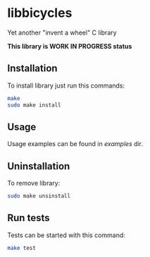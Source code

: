 # libbicycles
Yet another "invent a wheel" C library

**This library is WORK IN PROGRESS status**

## Installation

To install library just run this commands:
```bash
make
sudo make install
```

## Usage

Usage examples can be found in *examples* dir.

## Uninstallation

To remove library:
```bash
sudo make unsinstall
```

## Run tests

Tests can be started with this command:
```bash
make test
```